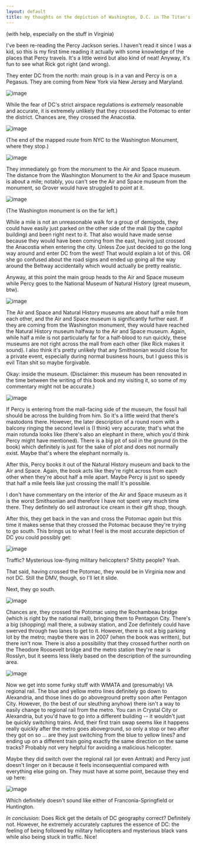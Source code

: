 ```yaml
---
layout: default
title: my thoughts on the depiction of Washington, D.C. in The Titan's Curse (the third book in the first Percy Jackson series)
---
```


(with help, especially on the stuff in Virginia)

I've been re-reading the Percy Jackson series. I haven't read it since I was a kid, so this is my first time reading it actually with some knowledge of the places that Percy travels. It's a little weird but also kind of neat! Anyway, it's fun to see what Rick got right (and wrong).

They enter DC from the north: main group is in a van and Percy is on a Pegasus. They are coming from New York via New Jersey and Maryland.

![image](https://user-images.githubusercontent.com/17984478/135522619-c3944dcd-3ab8-437c-b87b-8a8a6dd93e1c.png)

While the fear of DC's strict airspace regulations is _extremely_ reasonable and accurate, it is extremely unlikely that they crossed the Potomac to enter the district. Chances are, they crossed the Anacostia.

![image](https://user-images.githubusercontent.com/17984478/135523209-45f39273-05d2-480a-a8af-3da6255150b5.png)

(The end of the mapped route from NYC to the Washington Monument, where they stop.)

![image](https://user-images.githubusercontent.com/17984478/135548501-ae50dac0-310e-4a84-9ff7-3e1f6efa9048.png)

They immediately go from the monument to the Air and Space museum. The distance from the Washington Monument to the Air and Space museum is about a mile; notably, you can't see the Air and Space museum from the monument, so Grover would have struggled to point at it.

![image](https://user-images.githubusercontent.com/17984478/135523599-0df6ffda-ec7f-47c3-afed-8890750f1d74.png)

(The Washington monument is on the far left.)

While a mile is not an unreasonable walk for a group of demigods, they could have easily just parked on the other side of the mall (by the capitol building) and been right next to it. That also would have made sense because they would have been coming from the east, having just crossed the Anacostia when entering the city. Unless Zoe just decided to go the long way around and enter DC from the west! That would explain a lot of this. OR she go confused about the road signs and ended up going all the way around the Beltway accidentally which would actually be pretty realistic.

Anyway, at this point the main group heads to the Air and Space museum while Percy goes to the National Museum of Natural History (great museum, btw). 

![image](https://user-images.githubusercontent.com/17984478/135525070-bb98fcca-2902-40a6-a3bb-d02d46dbefb5.png)

The Air and Space and Natural History museums are about half a mile from each other, and the Air and Space museum is significantly further east. If they are coming from the Washington monument, they would have reached the Natural History museum halfway to the Air and Space museum. Again, while half a mile is not particularly far for a half-blood to run quickly, these museums are not right across the mall from each other (like Rick makes it sound). I also think it's pretty unlikely that any Smithsonian would close for a private event, especially during normal business hours, but I guess this is evil Titan shit so maybe forgivable. 

Okay: inside the museum. (Disclaimer: this museum has been renovated in the time between the writing of this book and my visiting it, so some of my commentary might not be accurate.) 

![image](https://user-images.githubusercontent.com/17984478/135526914-99bed5f4-14aa-4268-a8b9-d67dadb1180b.png)

If Percy is entering from the mall-facing side of the museum, the fossil hall should be across the building from him. So it's a little weird that there's mastodons there. However, the later description of a round room with a balcony ringing the second level is (I think) very accurate; that's what the main rotunda looks like (there's also an elephant in there, which you'd think Percy might have mentioned). There is a big pit of soil in the ground (in the book) which definitely is just for the sake of plot and does not normally exist. Maybe that's where the elephant normally is.

After this, Percy books it out of the Natural History museum and back to the Air and Space. Again, the book acts like they're right across from each other when they're about half a mile apart. Maybe Percy is just so speedy that half a mile feels like just crossing the mall! It's possible.

I don't have commentary on the interior of the Air and Space museum as it is the worst Smithsonian and therefore I have not spent very much time there. They definitely do sell astronaut ice cream in their gift shop, though.

After this, they get back in the van and cross the Potomac _again_ but this time it makes sense that they crossed the Potomac because they're trying to go south. This brings us to what I feel is the most accurate depiction of DC you could possibly get:

![image](https://user-images.githubusercontent.com/17984478/135528957-d28a7396-f73a-4483-a25c-055b927b3715.png)

Traffic? Mysterious low-flying military helicopters? Shitty people? Yeah.

That said, having crossed the Potomac, they would be in Virginia now and not DC. Still the DMV, though, so I'll let it slide.

Next, they go south.

![image](https://user-images.githubusercontent.com/17984478/135529283-eea92674-af76-4ded-8150-7ef11a0728c2.png)

Chances are, they crossed the Potomac using the Rochambeau bridge (which is right by the national mall), bringing them to  Pentagon City. There's a big (shopping) mall there, a subway station, and Zoe definitely could have swerved through two lanes to get to it. However, there is not a big parking lot by the metro; maybe there was in 2007 (when the book was written), but there isn't now. There is also a possibility that they crossed further north on the Theodore Roosevelt bridge and the metro station they're near is Rosslyn, but it seems less likely based on the description of the surrounding area.

![image](https://user-images.githubusercontent.com/17984478/135552062-c3af7dc8-f8fa-48b4-9686-5a0a47f66973.png)

Now we get into some funky stuff with WMATA and (presumably) VA regional rail. The blue and yellow metro lines definitely go down to Alexandria, and those lines do go aboveground pretty soon after Pentagon City. However, (to the best of our sleuthing anyhow) there isn't a way to easily change to regional rail from the metro. You can in Crystal City or Alexandria, but you'd have to go into a different building -- it wouldn't just be quickly switching trains. And, their first train swap seems like it happens really quickly after the metro goes aboveground, so only a stop or two after they got on so ... are they just switching from the blue to yellow lines? and ending up on a different train going exactly the same direction on the same tracks? Probably not very helpful for avoiding a malicious helicopter.

Maybe they did switch over the regional rail (or even Amtrak) and Percy just doesn't linger on it because it feels inconsequential compared with everything else going on. They must have at some point, because they end up here:

![image](https://user-images.githubusercontent.com/17984478/135551631-68c28629-5182-4323-a357-87164ba001ba.png)

Which definitely doesn't sound like either of Franconia-Springfield or Huntington.

*In conclusion*: Does Rick get the details of DC geography correct? Definitely not. However, he extremely accurately captures the essence of DC: the feeling of being followed by military helicopters and mysterious black vans while also being stuck in traffic. Nice!
